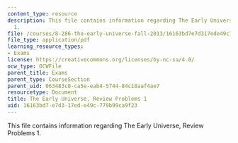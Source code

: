 ```yaml
---
content_type: resource
description: This file contains information regarding The Early Universe, Review Problems
  1.
file: /courses/8-286-the-early-universe-fall-2013/16163bd7e7d317ede49c779b99ca9f23_MIT8_286F13_q1review.pdf
file_type: application/pdf
learning_resource_types:
- Exams
license: https://creativecommons.org/licenses/by-nc-sa/4.0/
ocw_type: OCWFile
parent_title: Exams
parent_type: CourseSection
parent_uid: 063483c8-ca5e-eab4-5744-84c18aaf4ae7
resourcetype: Document
title: The Early Universe, Review Problems 1
uid: 16163bd7-e7d3-17ed-e49c-779b99ca9f23
---
```

This file contains information regarding The Early Universe, Review Problems 1.